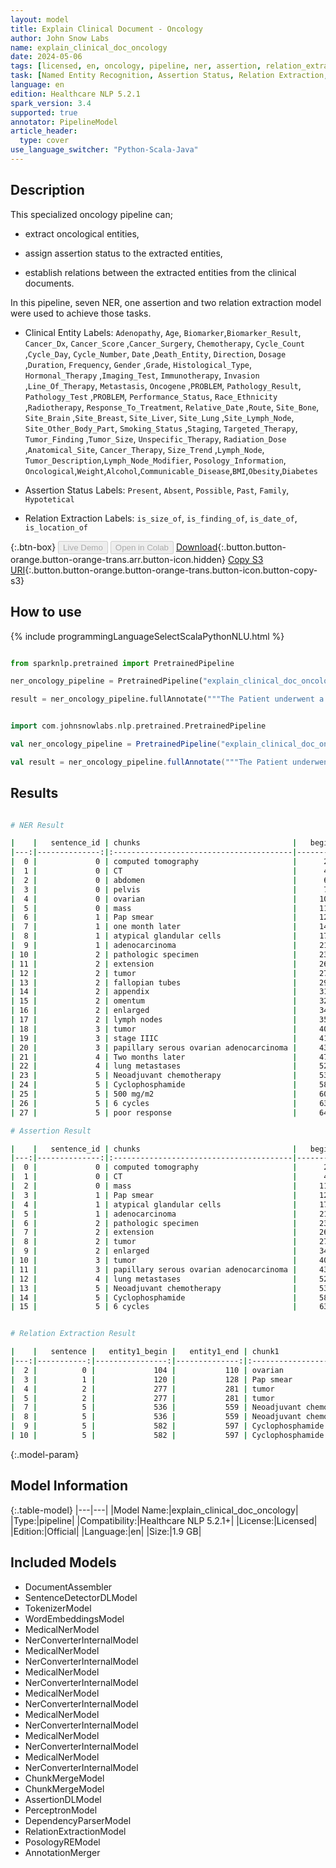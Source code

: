 ```yaml
---
layout: model
title: Explain Clinical Document - Oncology
author: John Snow Labs
name: explain_clinical_doc_oncology
date: 2024-05-06
tags: [licensed, en, oncology, pipeline, ner, assertion, relation_extraction]
task: [Named Entity Recognition, Assertion Status, Relation Extraction, Pipeline Healthcare]
language: en
edition: Healthcare NLP 5.2.1
spark_version: 3.4
supported: true
annotator: PipelineModel
article_header:
  type: cover
use_language_switcher: "Python-Scala-Java"
---
```


## Description

This specialized oncology pipeline can;

- extract oncological entities,

- assign assertion status to the extracted entities,

- establish relations between the extracted entities from the clinical documents.

In this pipeline, seven NER, one assertion and two relation extraction model were used to achieve those tasks.

- Clinical Entity Labels: `Adenopathy`, `Age`, `Biomarker`,`Biomarker_Result`, `Cancer_Dx`, `Cancer_Score` ,`Cancer_Surgery`, `Chemotherapy`, `Cycle_Count` ,`Cycle_Day`, `Cycle_Number`, `Date` ,`Death_Entity`, `Direction`, `Dosage` ,`Duration`, `Frequency`, `Gender` ,`Grade`, `Histological_Type`, `Hormonal_Therapy` ,`Imaging_Test`, `Immunotherapy`, `Invasion` ,`Line_Of_Therapy`, `Metastasis`, `Oncogene` ,`PROBLEM`, `Pathology_Result`, `Pathology_Test` ,`PROBLEM`, `Performance_Status`, `Race_Ethnicity` ,`Radiotherapy`, `Response_To_Treatment`, `Relative_Date` ,`Route`, `Site_Bone`, `Site_Brain` ,`Site_Breast`, `Site_Liver`, `Site_Lung` ,`Site_Lymph_Node`, `Site_Other_Body_Part`, `Smoking_Status` ,`Staging`, `Targeted_Therapy`, `Tumor_Finding` ,`Tumor_Size`, `Unspecific_Therapy`, `Radiation_Dose` ,`Anatomical_Site`, `Cancer_Therapy`, `Size_Trend` ,`Lymph_Node`, `Tumor_Description`,`Lymph_Node_Modifier`, `Posology_Information`, `Oncological`,`Weight`,`Alcohol`,`Communicable_Disease`,`BMI`,`Obesity`,`Diabetes`

- Assertion Status Labels: `Present`, `Absent`, `Possible`, `Past`, `Family`, `Hypotetical`

- Relation Extraction Labels: `is_size_of`, `is_finding_of`, `is_date_of`, `is_location_of`

{:.btn-box}
<button class="button button-orange" disabled>Live Demo</button>
<button class="button button-orange" disabled>Open in Colab</button>
[Download](https://s3.amazonaws.com/auxdata.johnsnowlabs.com/clinical/models/explain_clinical_doc_oncology_en_5.2.1_3.4_1715032980749.zip){:.button.button-orange.button-orange-trans.arr.button-icon.hidden}
[Copy S3 URI](s3://auxdata.johnsnowlabs.com/clinical/models/explain_clinical_doc_oncology_en_5.2.1_3.4_1715032980749.zip){:.button.button-orange.button-orange-trans.button-icon.button-copy-s3}

## How to use



<div class="tabs-box" markdown="1">
{% include programmingLanguageSelectScalaPythonNLU.html %}
  
```python

from sparknlp.pretrained import PretrainedPipeline

ner_oncology_pipeline = PretrainedPipeline("explain_clinical_doc_oncology", "en", "clinical/models")

result = ner_oncology_pipeline.fullAnnotate("""The Patient underwent a computed tomography (CT) scan of the abdomen and pelvis, which showed a complex ovarian mass. A Pap smear performed one month later was positive for atypical glandular cells suspicious for adenocarcinoma. The pathologic specimen showed extension of the tumor throughout the fallopian tubes, appendix, omentum, and 5 out of 5 enlarged lymph nodes. The final pathologic diagnosis of the tumor was stage IIIC papillary serous ovarian adenocarcinoma. Two months later, the patient was diagnosed with lung metastases.Neoadjuvant chemotherapy with the regimens of Cyclophosphamide (500 mg/m2) is being given for 6 cycles with poor response""")

```
```scala

import com.johnsnowlabs.nlp.pretrained.PretrainedPipeline

val ner_oncology_pipeline = PretrainedPipeline("explain_clinical_doc_oncology", "en", "clinical/models")

val result = ner_oncology_pipeline.fullAnnotate("""The Patient underwent a computed tomography (CT) scan of the abdomen and pelvis, which showed a complex ovarian mass. A Pap smear performed one month later was positive for atypical glandular cells suspicious for adenocarcinoma. The pathologic specimen showed extension of the tumor throughout the fallopian tubes, appendix, omentum, and 5 out of 5 enlarged lymph nodes. The final pathologic diagnosis of the tumor was stage IIIC papillary serous ovarian adenocarcinoma. Two months later, the patient was diagnosed with lung metastases.Neoadjuvant chemotherapy with the regimens of Cyclophosphamide (500 mg/m2) is being given for 6 cycles with poor response""")

```
</div>

## Results

```bash

# NER Result

|    |   sentence_id | chunks                                  |   begin |   end | entities              |
|---:|--------------:|:----------------------------------------|--------:|------:|:----------------------|
|  0 |             0 | computed tomography                     |      24 |    42 | Imaging_Test          |
|  1 |             0 | CT                                      |      45 |    46 | Imaging_Test          |
|  2 |             0 | abdomen                                 |      61 |    67 | Site_Other_Body_Part  |
|  3 |             0 | pelvis                                  |      73 |    78 | Site_Other_Body_Part  |
|  4 |             0 | ovarian                                 |     104 |   110 | Site_Other_Body_Part  |
|  5 |             0 | mass                                    |     112 |   115 | Tumor_Finding         |
|  6 |             1 | Pap smear                               |     120 |   128 | Pathology_Test        |
|  7 |             1 | one month later                         |     140 |   154 | Relative_Date         |
|  8 |             1 | atypical glandular cells                |     173 |   196 | Pathology_Result      |
|  9 |             1 | adenocarcinoma                          |     213 |   226 | Cancer_Dx             |
| 10 |             2 | pathologic specimen                     |     233 |   251 | Pathology_Test        |
| 11 |             2 | extension                               |     260 |   268 | Invasion              |
| 12 |             2 | tumor                                   |     277 |   281 | Tumor_Finding         |
| 13 |             2 | fallopian tubes                         |     298 |   312 | Site_Other_Body_Part  |
| 14 |             2 | appendix                                |     315 |   322 | Site_Other_Body_Part  |
| 15 |             2 | omentum                                 |     325 |   331 | Site_Other_Body_Part  |
| 16 |             2 | enlarged                                |     349 |   356 | Lymph_Node_Modifier   |
| 17 |             2 | lymph nodes                             |     358 |   368 | Site_Lymph_Node       |
| 18 |             3 | tumor                                   |     409 |   413 | Tumor_Finding         |
| 19 |             3 | stage IIIC                              |     419 |   428 | Staging               |
| 20 |             3 | papillary serous ovarian adenocarcinoma |     430 |   468 | Oncological           |
| 21 |             4 | Two months later                        |     471 |   486 | Relative_Date         |
| 22 |             4 | lung metastases                         |     520 |   534 | Oncological           |
| 23 |             5 | Neoadjuvant chemotherapy                |     536 |   559 | Chemotherapy          |
| 24 |             5 | Cyclophosphamide                        |     582 |   597 | Chemotherapy          |
| 25 |             5 | 500 mg/m2                               |     600 |   608 | Dosage                |
| 26 |             5 | 6 cycles                                |     630 |   637 | Cycle_Count           |
| 27 |             5 | poor response                           |     644 |   656 | Response_To_Treatment |

# Assertion Result

|    |   sentence_id | chunks                                  |   begin |   end | entities            | assertion   |
|---:|--------------:|:----------------------------------------|--------:|------:|:--------------------|:------------|
|  0 |             0 | computed tomography                     |      24 |    42 | Imaging_Test        | Past        |
|  1 |             0 | CT                                      |      45 |    46 | Imaging_Test        | Past        |
|  2 |             0 | mass                                    |     112 |   115 | Tumor_Finding       | Present     |
|  3 |             1 | Pap smear                               |     120 |   128 | Pathology_Test      | Past        |
|  4 |             1 | atypical glandular cells                |     173 |   196 | Pathology_Result    | Present     |
|  5 |             1 | adenocarcinoma                          |     213 |   226 | Cancer_Dx           | Possible    |
|  6 |             2 | pathologic specimen                     |     233 |   251 | Pathology_Test      | Past        |
|  7 |             2 | extension                               |     260 |   268 | Invasion            | Present     |
|  8 |             2 | tumor                                   |     277 |   281 | Tumor_Finding       | Present     |
|  9 |             2 | enlarged                                |     349 |   356 | Lymph_Node_Modifier | Present     |
| 10 |             3 | tumor                                   |     409 |   413 | Tumor_Finding       | Present     |
| 11 |             3 | papillary serous ovarian adenocarcinoma |     430 |   468 | Oncological         | Present     |
| 12 |             4 | lung metastases                         |     520 |   534 | Oncological         | Present     |
| 13 |             5 | Neoadjuvant chemotherapy                |     536 |   559 | Chemotherapy        | Present     |
| 14 |             5 | Cyclophosphamide                        |     582 |   597 | Chemotherapy        | Present     |
| 15 |             5 | 6 cycles                                |     630 |   637 | Cycle_Count         | Present     |


# Relation Extraction Result

|    |   sentence |   entity1_begin |   entity1_end | chunk1                   | entity1              |   entity2_begin |   entity2_end | chunk2          | entity2              | relation                 |
|---:|-----------:|----------------:|--------------:|:-------------------------|:---------------------|----------------:|--------------:|:----------------|:---------------------|:-------------------------|
|  2 |          0 |             104 |           110 | ovarian                  | Site_Other_Body_Part |             112 |           115 | mass            | Tumor_Finding        | is_location_of           |
|  3 |          1 |             120 |           128 | Pap smear                | Pathology_Test       |             213 |           226 | adenocarcinoma  | Cancer_Dx            | is_finding_of            |
|  4 |          2 |             277 |           281 | tumor                    | Tumor_Finding        |             298 |           312 | fallopian tubes | Site_Other_Body_Part | is_location_of           |
|  5 |          2 |             277 |           281 | tumor                    | Tumor_Finding        |             315 |           322 | appendix        | Site_Other_Body_Part | is_location_of           |
|  7 |          5 |             536 |           559 | Neoadjuvant chemotherapy | Chemotherapy         |             600 |           608 | 500 mg/m2       | Dosage               | Chemotherapy-Dosage      |
|  8 |          5 |             536 |           559 | Neoadjuvant chemotherapy | Chemotherapy         |             630 |           637 | 6 cycles        | Cycle_Count          | Chemotherapy-Cycle_Count |
|  9 |          5 |             582 |           597 | Cyclophosphamide         | Chemotherapy         |             600 |           608 | 500 mg/m2       | Dosage               | Chemotherapy-Dosage      |
| 10 |          5 |             582 |           597 | Cyclophosphamide         | Chemotherapy         |             630 |           637 | 6 cycles        | Cycle_Count          | Chemotherapy-Cycle_Count |

```

{:.model-param}
## Model Information

{:.table-model}
|---|---|
|Model Name:|explain_clinical_doc_oncology|
|Type:|pipeline|
|Compatibility:|Healthcare NLP 5.2.1+|
|License:|Licensed|
|Edition:|Official|
|Language:|en|
|Size:|1.9 GB|

## Included Models

- DocumentAssembler
- SentenceDetectorDLModel
- TokenizerModel
- WordEmbeddingsModel
- MedicalNerModel
- NerConverterInternalModel
- MedicalNerModel
- NerConverterInternalModel
- MedicalNerModel
- NerConverterInternalModel
- MedicalNerModel
- NerConverterInternalModel
- MedicalNerModel
- NerConverterInternalModel
- MedicalNerModel
- NerConverterInternalModel
- MedicalNerModel
- NerConverterInternalModel
- ChunkMergeModel
- ChunkMergeModel
- AssertionDLModel
- PerceptronModel
- DependencyParserModel
- RelationExtractionModel
- PosologyREModel
- AnnotationMerger
